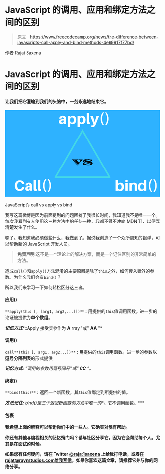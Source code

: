 # JavaScript 的调用、应用和绑定方法之间的区别

> 原文：<https://www.freecodecamp.org/news/the-difference-between-javascripts-call-apply-and-bind-methods-4e69917f77bd/>

作者 Rajat Saxena

# JavaScript 的调用、应用和绑定方法之间的区别

#### 让我们把它灌输到我们的头脑中，一劳永逸地结束它。

![yOtmD6BiySaust-L9saV-u4p1HeRZUWr8sKx](img/ee5632a3563914d8060eac900a36c00c.png)

JavaScript’s call vs apply vs bind

我写这篇微博是因为前面提到的问题困扰了我很长时间，我知道我不是唯一一个。每次我看到有人使用这三种方法中的任何一种，我都不得不冲向 MDN T1，以便弄清楚发生了什么。

够了。我知道我必须做些什么，我做到了。据说我创造了一个众所周知的银弹，可以帮助新的 JavaScript 开发人员。

> **免责声明**:这不是一个理论上的解决方案，而是一个记住区别的非常简单的方法。

造成`call()`和`apply()`方法混淆的主要原因是除了`this`之外，如何传入额外的参数。为什么我们会有`bind()`？

所以我们来学习一下如何轻松区分这三者。

#### 应用()

`**apply(this [, [arg1, arg2,...]])**` **:** 用提供的`this`值调用函数。进一步的论证被提供为**单个数组**。

***记忆方式****::**A**pply 接受实参作为 **A** rray "或" **AA** "*

#### 调用()

`call**(this [, arg1, arg2...])**` **:** 用提供的`this`调用函数。进一步的参数以**逗号分隔列表**的形式提供

***记忆方式:*** *“调用的参数用逗号隔开”或“ **CC** ”。*

#### 绑定()

`**bind(this)**` **:** 返回一个新函数，其`this`值绑定到所提供的值。

***方法记住:*** *bind()是三个返回新函数的方法中唯一的**。它不调用函数。***

#### **包裹**

**我希望上面的解释可以帮助你们中的一些人。它确实对我有帮助。**

**你还有其他与编程相关的记忆窍门吗？请与社区分享它，因为它会帮助每个人。尤其是在面试的时候。**

**如果您有任何疑问，请在 Twitter [@rajat1saxena](https://twitter.com/rajat1saxena) 上给我打电话，或者在 rajat@raynstudios.com[给我写信](mailto:rajat@raynstudios.com)。如果你喜欢这篇文章，请推荐它并与你的网络分享。**